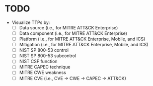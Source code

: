 # TODO

- Visualize TTPs by:
  - [ ] Data source (i.e., for MITRE ATT&CK Enterprise)
  - [ ] Data component (i.e., for MITRE ATT&CK Enterprise)
  - [ ] Platform (i.e., for MITRE ATT&CK Enterprise, Mobile, and ICS)
  - [ ] Mitigation (i.e., for MITRE ATT&CK Enterprise, Mobile, and ICS)
  - [ ] NIST SP 800-53 control
  - [ ] NIST SP 800-53 subcontrol
  - [ ] NIST CSF function
  - [ ] MITRE CAPEC technique
  - [ ] MITRE CWE weakness
  - [ ] MITRE CVE (i.e., CVE -> CWE -> CAPEC -> ATT&CK)

